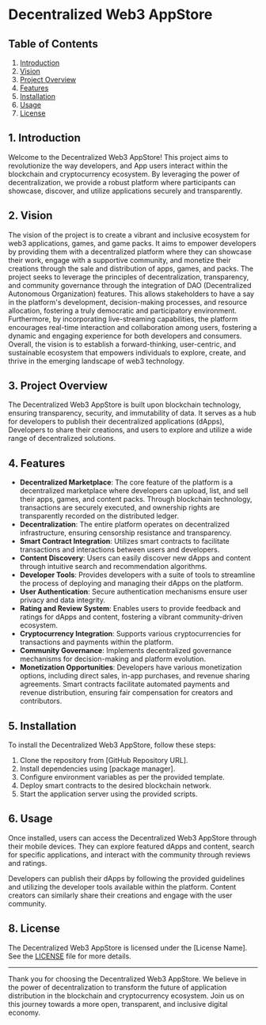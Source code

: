# Decentralized Web3 AppStore

## Table of Contents

1. [Introduction](#introduction)
2.  [Vision](#Vision)
3. [Project Overview](#project-overview)
4. [Features](#features)
5. [Installation](#installation)
6. [Usage](#usage)
7. [License](#license)

## 1. Introduction

Welcome to the Decentralized Web3 AppStore! This project aims to revolutionize the way developers, and App users interact within the blockchain and cryptocurrency ecosystem. By leveraging the power of decentralization, we provide a robust platform where participants can showcase, discover, and utilize applications securely and transparently.

## 2. Vision
The vision of the project is to create a vibrant and inclusive ecosystem for web3 applications, games, and game packs. It aims to empower developers by providing them with a decentralized platform where they can showcase their work, engage with a supportive community, and monetize their creations through the sale and distribution of apps, games, and packs. The project seeks to leverage the principles of decentralization, transparency, and community governance through the integration of DAO (Decentralized Autonomous Organization) features. This allows stakeholders to have a say in the platform's development, decision-making processes, and resource allocation, fostering a truly democratic and participatory environment. Furthermore, by incorporating live-streaming capabilities, the platform encourages real-time interaction and collaboration among users, fostering a dynamic and engaging experience for both developers and consumers. Overall, the vision is to establish a forward-thinking, user-centric, and sustainable ecosystem that empowers individuals to explore, create, and thrive in the emerging landscape of web3 technology.

## 3. Project Overview

The Decentralized Web3 AppStore is built upon blockchain technology, ensuring transparency, security, and immutability of data. It serves as a hub for developers to publish their decentralized applications (dApps), Developers to share their creations, and users to explore and utilize a wide range of decentralized solutions.

## 4. Features

-  **Decentralized Marketplace**: The core feature of the platform is a decentralized marketplace where developers can upload, list, and sell their apps,  games, and content packs. Through blockchain technology, transactions are securely executed, and ownership rights are transparently recorded on the distributed ledger.
- **Decentralization**: The entire platform operates on decentralized infrastructure, ensuring censorship resistance and transparency.
- **Smart Contract Integration**: Utilizes smart contracts to facilitate transactions and interactions between users and developers.
- **Content Discovery**: Users can easily discover new dApps and content through intuitive search and recommendation algorithms.
- **Developer Tools**: Provides developers with a suite of tools to streamline the process of deploying and managing their dApps on the platform.
- **User Authentication**: Secure authentication mechanisms ensure user privacy and data integrity.
- **Rating and Review System**: Enables users to provide feedback and ratings for dApps and content, fostering a vibrant community-driven ecosystem.
- **Cryptocurrency Integration**: Supports various cryptocurrencies for transactions and payments within the platform.
- **Community Governance**: Implements decentralized governance mechanisms for decision-making and platform evolution.
- **Monetization Opportunities**: Developers have various monetization options, including direct sales, in-app purchases, and revenue sharing agreements. Smart contracts facilitate automated payments and revenue distribution, ensuring fair compensation for creators and contributors.

## 5. Installation

To install the Decentralized Web3 AppStore, follow these steps:

1. Clone the repository from [GitHub Repository URL].
2. Install dependencies using [package manager].
3. Configure environment variables as per the provided template.
4. Deploy smart contracts to the desired blockchain network.
5. Start the application server using the provided scripts.

## 6. Usage

Once installed, users can access the Decentralized Web3 AppStore through their mobile devices. They can explore featured dApps and content, search for specific applications, and interact with the community through reviews and ratings.

Developers can publish their dApps by following the provided guidelines and utilizing the developer tools available within the platform. Content creators can similarly share their creations and engage with the user community.

## 8. License

The Decentralized Web3 AppStore is licensed under the [License Name]. See the [LICENSE](LICENSE) file for more details.

---

Thank you for choosing the Decentralized Web3 AppStore. We believe in the power of decentralization to transform the future of application distribution in the blockchain and cryptocurrency ecosystem. Join us on this journey towards a more open, transparent, and inclusive digital economy.

